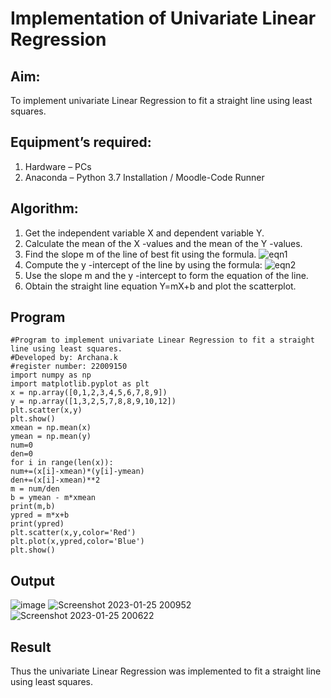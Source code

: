 # Implementation of Univariate Linear Regression
## Aim:
To implement univariate Linear Regression to fit a straight line using least squares.

## Equipment’s required:
1.	Hardware – PCs
2.	Anaconda – Python 3.7 Installation / Moodle-Code Runner

## Algorithm:
1.	Get the independent variable X and dependent variable Y.
2.	Calculate the mean of the X -values and the mean of the Y -values.
3.	Find the slope m of the line of best fit using the formula.
 ![eqn1](./eq1.jpg)
4.	Compute the y -intercept of the line by using the formula:
![eqn2](./eq2.jpg)  
5.	Use the slope m and the y -intercept to form the equation of the line.
6.	Obtain the straight line equation Y=mX+b and plot the scatterplot.

## Program
```
#Program to implement univariate Linear Regression to fit a straight
line using least squares.
#Developed by: Archana.k
#register number: 22009150
import numpy as np
import matplotlib.pyplot as plt
x = np.array([0,1,2,3,4,5,6,7,8,9])
y = np.array([1,3,2,5,7,8,8,9,10,12])
plt.scatter(x,y)
plt.show()
xmean = np.mean(x)
ymean = np.mean(y)
num=0
den=0
for i in range(len(x)):
num+=(x[i]-xmean)*(y[i]-ymean)
den+=(x[i]-xmean)**2
m = num/den
b = ymean - m*xmean
print(m,b)
ypred = m*x+b
print(ypred)
plt.scatter(x,y,color='Red')
plt.plot(x,ypred,color='Blue')
plt.show()
```
## Output
![image](https://user-images.githubusercontent.com/118708624/214580468-ae3a8398-4ebc-431e-877a-8e7bdebdd501.png)
![Screenshot 2023-01-25 200952](https://user-images.githubusercontent.com/118708624/214592566-64840c49-efcb-4e78-99b0-0eb152a3fe65.png)
![Screenshot 2023-01-25 200622](https://user-images.githubusercontent.com/118708624/214591765-77ae2b78-9645-48ae-b7df-9eaf432ba092.png)




## Result
Thus the univariate Linear Regression was implemented to fit a straight line using least squares.
